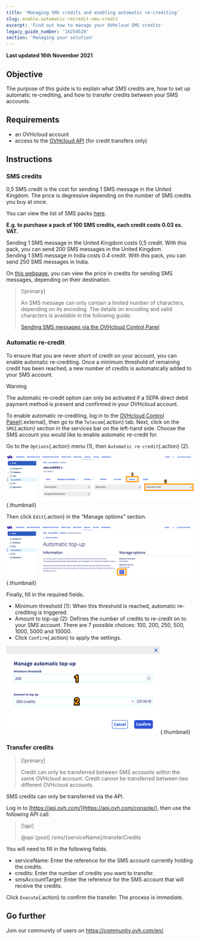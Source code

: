 ```yaml
---
title: 'Managing SMS credits and enabling automatic re-crediting'
slug: enable-automatic-recredit-sms-credit
excerpt: 'Find out how to manage your OVHcloud SMS credits'
legacy_guide_number: '16254520'
section: 'Managing your solution'
---
```


**Last updated 16th November 2021**

## Objective

The purpose of this guide is to explain what SMS credits are, how to set up automatic re-crediting, and how to transfer credits between your SMS accounts.

## Requirements

* an OVHcloud account
* access to the [OVHcloud API](https://api.ovh.com/console/) (for credit transfers only)

## Instructions

### SMS credits

0,5 SMS credit is the cost for sending 1 SMS message in the United Kingdom. The price is degressive depending on the number of SMS credits you buy at once. 

You can view the list of SMS packs [here](https://www.ovh.co.uk/sms/).

**E.g. to purchase a pack of 100 SMS credits, each credit costs 0.03 ex. VAT.**

Sending 1 SMS message in the United Kingdom costs 0,5 credit. With this pack, you can send 200 SMS messages in the United Kingdom.
<br>Sending 1 SMS message in India costs 0.4 credit. With this pack, you can send 250 SMS messages in India.

On [this webpage](https://www.ovh.co.uk/sms/prices/), you can view the price in credits for sending SMS messages, depending on their destination.

> [!primary]
>
> An SMS message can only contain a limited number of characters, depending on its encoding. The details on encoding and valid characters is available in the following guide:
> 
> [Sending SMS messages via the OVHcloud Control Panel](../send_sms_messages_via_control_panel/#step-2-compose-your-sms-message)
>

### Automatic re-credit

To ensure that you are never short of credit on your account, you can enable automatic re-crediting. Once a minimum threshold of remaining credit has been reached, a new number of credits is automatically added to your SMS account.

> [!warning]
>
> The automatic re-credit option can only be activated if a SEPA direct debit payment method is present and confirmed in your OVHcloud account.
>

To enable automatic re-crediting, log in to the [OVHcloud Control Panel](https://www.ovh.com/auth/?action=gotomanager&from=https://www.ovh.co.uk/&ovhSubsidiary=GB){.external}, then go to the `Telecom`{.action} tab. Next, click on the `SMS`{.action} section in the services bar on the left-hand side. Choose the SMS account you would like to enable automatic re-credit for.

Go to the `Options`{.action} menu (1), then `Automatic re-credit`{.action} (2).

![credit sms](images/smscredit01.png){.thumbnail}

Then click `Edit`{.action} in the “Manage options” section.

![credit sms](images/smscredit02.png){.thumbnail}

Finally, fill in the required fields.

* Minimum threshold (1): When this threshold is reached, automatic re-crediting is triggered.
* Amount to top-up (2): Defines the number of credits to re-credit on to your SMS account. There are 7 possible choices: 100, 200, 250, 500, 1000, 5000 and 10000.
* Click `Confirm`{.action} to apply the settings.

![credit sms](images/smscredit03.png){.thumbnail}

### Transfer credits

> [!primary]
>
> Credit can only be transferred between SMS accounts within the same OVHcloud account. Credit cannot be transferred between two different OVHcloud accounts.
>

SMS credits can only be transferred via the API.

Log in to [https://api.ovh.com/](https://api.ovh.com/console/), then use the following API call:

> [!api]
>
> @api {post} /sms/{serviceName}/transferCredits
>

You will need to fill in the following fields.

* serviceName: Enter the reference for the SMS account currently holding the credits.
* credits: Enter the number of credits you want to transfer.
* smsAccountTarget: Enter the reference for the SMS account that will receive the credits.

Click `Execute`{.action} to confirm the transfer. The process is immediate.

## Go further

Join our community of users on <https://community.ovh.com/en/>.
